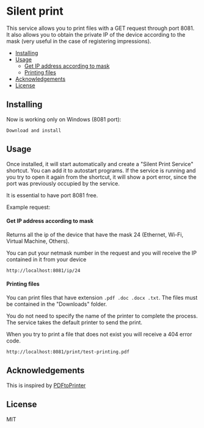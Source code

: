 # Silent print

This service allows you to print files with a GET request through port 8081.
It also allows you to obtain the private IP of the device according to the mask (very useful in the case of registering impressions).

<!-- START doctoc generated TOC please keep comment here to allow auto update -->
<!-- DON'T EDIT THIS SECTION, INSTEAD RE-RUN doctoc TO UPDATE -->

- [Installing](#installing)
- [Usage](#usage)
  - [Get IP address according to mask](#get-ip-address-according-to-mask)
  - [Printing files](#printing-files)
- [Acknowledgements](#acknowledgements)
- [License](#license)

<!-- END doctoc generated TOC please keep comment here to allow auto update -->

## Installing

Now is working only on Windows (8081 port):

`Download and install`

## Usage

Once installed, it will start automatically and create a "Silent Print Service" shortcut. You can add it to autostart programs. If the service is running and you try to open it again from the shortcut, it will show a port error, since the port was previously occupied by the service.

It is essential to have port 8081 free.

Example request:

#### Get IP address according to mask

Returns all the ip of the device that have the mask 24 (Ethernet, Wi-Fi, Virtual Machine, Others).

You can put your netmask number in the request and you will receive the IP contained in it from your device

```
http://localhost:8081/ip/24

```

#### Printing files

You can print files that have extension `.pdf .doc .docx .txt`. The files must be contained in the "Downloads" folder.

You do not need to specify the name of the printer to complete the process. The service takes the default printer to send the print.

When you try to print a file that does not exist you will receive a 404 error code.

```
http://localhost:8081/print/test-printing.pdf

```

## Acknowledgements

This is inspired by [PDFtoPrinter](http://www.columbia.edu/~em36/pdftoprinter.html)

## License

MIT
